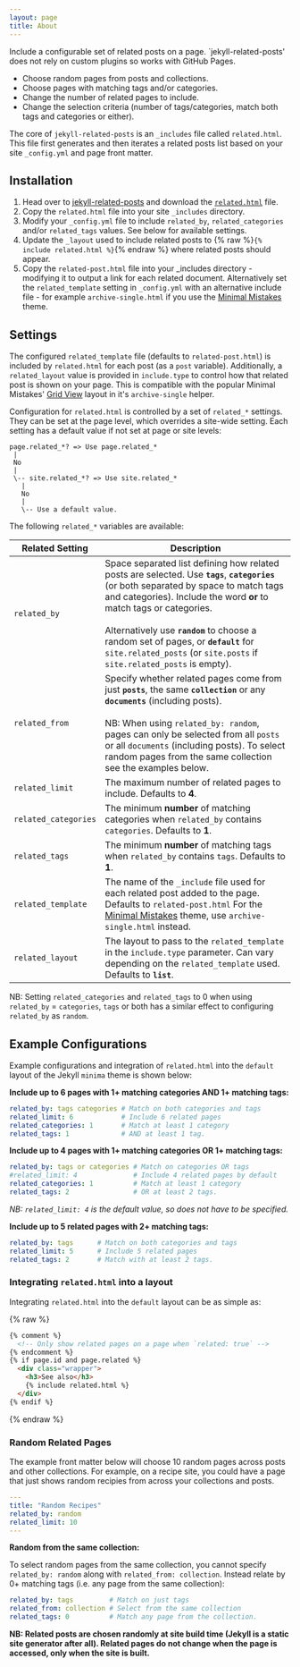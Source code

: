 ```yaml
---
layout: page
title: About
---
```

Include a configurable set of related posts on a page. `jekyll-related-posts' does not rely on custom plugins so works with GitHub Pages.

* Choose random pages from posts and collections.
* Choose pages with matching tags and/or categories.
* Change the number of related pages to include.
* Change the selection criteria (number of tags/categories, match both tags and categories or either).

The core of `jekyll-related-posts` is an `_includes` file called `related.html`. This file first generates and then iterates a related posts list based on your site `_config.yml` and page front matter.

## Installation

1. Head over to [jekyll-related-posts](https://github.com/jsware/jekyll-related-posts) and download the [`related.html`](https://github.com/jsware/jekyll-related-posts/blob/main/_includes/related.html) file.
1. Copy the `related.html` file into your site `_includes` directory.
1. Modify your `_config.yml` file to include `related_by`, `related_categories` and/or `related_tags` values. See below for available settings.
1. Update the `_layout` used to include related posts to {% raw %}`{% include related.html %}`{% endraw %} where related posts should appear.
1. Copy the `related-post.html` file into your _includes directory - modifying it to output a link for each related document. Alternatively set the `related_template` setting in `_config.yml` with an alternative include file - for example `archive-single.html` if you use the [Minimal Mistakes](https://mmistakes.github.io/minimal-mistakes/) theme.

## Settings

The configured `related_template` file (defaults to `related-post.html`) is included by `related.html` for each post (as a `post` variable). Additionally, a `related_layout` value is provided in `include.type` to control how that related post is shown on your page. This is compatible with the popular Minimal Mistakes' [Grid View](https://mmistakes.github.io/minimal-mistakes/docs/layouts/#grid-view) layout in it's `archive-single` helper.

Configuration for `related.html` is controlled by a set of `related_*` settings. They can be set at the page level, which overrides a site-wide setting. Each setting has a default value if not set at page or site levels:

```
page.related_*? => Use page.related_*
 |
 No
 |
 \-- site.related_*? => Use site.related_*
   |
   No
   |
   \-- Use a default value.
```

The following `related_*` variables are available:

| Related Setting | Description |
|-----------------|-------------|
| `related_by`    | Space separated list defining how related posts are selected. Use **`tags`**, **`categories`** (or both separated by space to match tags and categories). Include the word **or** to match tags or categories.<br/><br/> Alternatively use **`random`** to choose a random set of pages, or **`default`** for `site.related_posts` (or `site.posts` if `site.related_posts` is empty). |
| `related_from` | Specify whether related pages come from just **`posts`**, the same **`collection`** or any **`documents`** (including posts).<br/><br/>NB: When using `related_by: random`, pages can only be selected from all `posts` or all `documents` (including posts). To select random pages from the same collection see the examples below. |
| `related_limit` | The maximum number of related pages to include. Defaults to **4**. |
| `related_categories` | The minimum **number** of matching categories when `related_by` contains `categories`. Defaults to **1**. |
| `related_tags` | The minimum **number** of matching tags when `related_by` contains `tags`. Defaults to **1**. |
| `related_template` | The name of the `_include` file used for each related post added to the page. Defaults to `related-post.html` For the [Minimal Mistakes](https://mmistakes.github.io/minimal-mistakes/) theme, use `archive-single.html` instead. |
| `related_layout` | The layout to pass to the `related_template` in the `include.type` parameter. Can vary depending on the `related_template` used. Defaults to **`list`**. |

NB: Setting `related_categories` and `related_tags` to 0 when using `related_by` = `categories`, `tags` or both has a similar effect to configuring `related_by` as `random`.

## Example Configurations

Example configurations and integration of `related.html` into the `default` layout of the Jekyll `minima` theme is shown below:

**Include up to 6 pages with 1+ matching categories AND 1+ matching tags:**

```yaml
related_by: tags categories # Match on both categories and tags
related_limit: 6            # Include 6 related pages
related_categories: 1       # Match at least 1 category
related_tags: 1             # AND at least 1 tag.
```

**Include up to 4 pages with 1+ matching categories OR 1+ matching tags:**

```yaml
related_by: tags or categories # Match on categories OR tags
#related_limit: 4              # Include 4 related pages by default
related_categories: 1          # Match at least 1 category
related_tags: 2                # OR at least 2 tags.
```
*NB: `related_limit: 4` is the default value, so does not have to be specified.*

**Include up to 5 related pages with 2+ matching tags:**

```yaml
related_by: tags      # Match on both categories and tags
related_limit: 5      # Include 5 related pages
related_tags: 2       # Match with at least 2 tags.
```

### Integrating `related.html` into a layout

Integrating `related.html` into the `default` layout can be as simple as:

{% raw %}
```html
{% comment %}
  <!-- Only show related pages on a page when `related: true` -->
{% endcomment %}
{% if page.id and page.related %}
  <div class="wrapper">
    <h3>See also</h3>
    {% include related.html %}
  </div>
{% endif %}
```
{% endraw %}

### Random Related Pages
The example front matter below will choose 10 random pages across posts and other collections. For example, on a recipe site, you could have a page that just shows random recipies from across your collections and posts.

```yaml
---
title: "Random Recipes"
related_by: random
related_limit: 10
---
```

**Random from the same collection:**

To select random pages from the same collection, you cannot specify `related_by: random` along with `related_from: collection`. Instead relate by 0+ matching tags (i.e. any page from the same collection):
```yaml
related_by: tags         # Match on just tags
related_from: collection # Select from the same collection
related_tags: 0          # Match any page from the collection.
```

**NB: Related posts are chosen randomly at site build time (Jekyll is a static site generator after all). Related pages do not change when the page is accessed, only when the site is built.**
